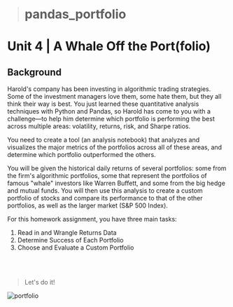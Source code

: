 > # pandas_portfolio
# Unit 4 | A Whale Off the Port(folio)

## Background

Harold's company has been investing in algorithmic trading strategies. Some of the investment managers love them, some hate them, but they all think their way is best.
You just learned these quantitative analysis techniques with Python and Pandas, so Harold has come to you with a challenge—to help him determine which portfolio is performing the best across multiple areas: volatility, returns, risk, and Sharpe ratios.

You need to create a tool (an analysis notebook) that analyzes and visualizes the major metrics of the portfolios across all of these areas, and determine which portfolio outperformed the others. 

You will be given the historical daily returns of several portfolios: some from the firm's algorithmic portfolios, some that represent the portfolios of famous "whale" investors like Warren Buffett, and some from the big hedge and mutual funds. 
You will then use this analysis to create a custom portfolio of stocks and compare its performance to that of the other portfolios, as well as the larger market (S&P 500 Index).

For this homework assignment, you have three main tasks:
1. Read in and Wrangle Returns Data
2. Determine Success of Each Portfolio
3. Choose and Evaluate a Custom Portfolio
<br>
<br>

>Let's do it!

![portfolio](https://cdn.pixabay.com/photo/2014/08/01/17/56/ipad-407799_1280.jpg "Let's do pandas!")

